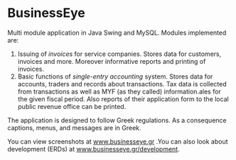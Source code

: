 # BusinessEye
Multi module application in Java Swing and MySQL.
Modules implemented are:

1. Issuing of *invoices* for service companies. Stores data for customers, invoices and more. Moreover informative reports and printing of invoices.
2. Basic functions of *single-entry accounting* system. Stores data for accounts, traders and records about transactions. Tax data is collected from transactions as well as MYF (as they called) information.ales for the given fiscal period. Also reports of their application form to the local public revenue office can be printed.

The application is designed to follow Greek regulations.
As a consequence captions, menus, and messages are in Greek.

You can view screenshots at www.businesseye.gr .You can also look about development (ERDs) at www.businesseye.gr/development.

